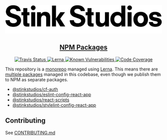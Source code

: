 <p align="center">
  <a href="https://stinkstudios.com/">
    <img alt="stink-studios" src="https://raw.githubusercontent.com/stinkstudios/logo/master/stink-studios-black.png" width="546">
  </a>
</p>
<h2 align="center">
  <a href="https://www.npmjs.com/org/stinkstudios" target="_blank" >NPM Packages</a>
</h2>

<p align="center">
  <a href="https://travis-ci.com/Stinkstudios/npm-packages">
    <img alt="Travis Status" src="https://travis-ci.com/Stinkstudios/npm-packages.svg?branch=master" />
  </a>
  <a href="https://lernajs.io/">
    <img alt="Lerna" src="https://img.shields.io/badge/maintained%20with-lerna-cc00ff.svg" />
  </a>
  <a href="https://snyk.io/test/github/Stinkstudios/npm-packages">
    <img alt="Known Vulnerabilities" src="https://snyk.io/test/github/Stinkstudios/npm-packages/badge.svg" />
  </a>
  <a href="https://codecov.io/gh/Stinkstudios/npm-packages">
    <img alt="Code Coverage" src="https://codecov.io/gh/Stinkstudios/npm-packages/branch/master/graph/badge.svg" />
  </a>
</p>

This repository is a [monorepo] managed using [Lerna]. This means there are [multiple packages](/packages) managed in this codebase, even though we publish them to NPM as separate packages.

- [@stinkstudios/cf-auth]
- [@stinkstudios/eslint-config-react-app]
- [@stinkstudios/react-scripts]
- [@stinkstudios/stylelint-config-react-app]

## Contributing

See [CONTRIBUTING.md](./CONTRIBUTING.md)

[@stinkstudios/cf-auth]: https://www.npmjs.com/package/@stinkstudios/cf-auth
[@stinkstudios/eslint-config-react-app]: https://www.npmjs.com/package/@stinkstudios/eslint-config-react-app
[@stinkstudios/react-scripts]: https://www.npmjs.com/package/@stinkstudios/react-scripts
[@stinkstudios/stylelint-config-react-app]: https://www.npmjs.com/package/@stinkstudios/stylelint-config-react-app
[monorepo]: https://trunkbaseddevelopment.com/monorepos/
[lerna]: https://github.com/lerna/lerna
